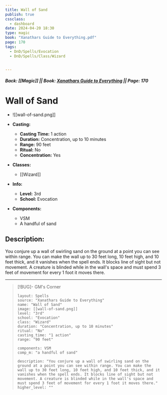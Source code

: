 ```yaml
---
title: Wall of Sand
publish: true
cssclass:
  - dashboard
date: 2024-04-20 18:30
type: magic
book: "Xanathars Guide to Everything.pdf"
page: 170
tags:
  - DnD/Spells/Evocation
  - DnD/Spells/Class/Wizard


---
```


##### Back: [[Magic]] || Book: [Xanathars Guide to Everything](https://drive.google.com/drive/folders/1O5bhpYizcIT5xxAoLOuzCRht_PVS7VSG?usp=sharing) || Page: 170

# Wall of Sand
- ![[wall-of-sand.png]]
- **Casting:**
    - **Casting Time:** 1 action
    - **Duration:** Concentration, up to 10 minutes
    - **Range:** 90 feet
    - **Ritual:** No
    - **Concentration:** Yes
- **Classes:**
    - [[Wizard]]

- **Info:**
    - **Level:** 3rd
    - **School:** Evocation
- **Components:**
    - VSM
    - A handful of sand

## Description:
You conjure up a wall of swirling sand on the ground at a point you can see within range. You can make the wall up to 30 feet long, 10 feet high, and 10 feet thick, and it vanishes when the spell ends. It blocks line of sight but not movement. A creature is blinded while in the wall's space and must spend 3 feet of movement for every 1 foot it moves there.



---

> [!BUG]- GM's Corner
>
> ```statblock
> layout: Spells
> source: "Xanathars Guide to Everything"
> name: "Wall of Sand"
> image: [[wall-of-sand.png]]
> level: "3rd"
> school: "Evocation"
> class: "Wizard"
> duration: "Concentration, up to 10 minutes"
> ritual: "No"
> casting_time: "1 action"
> range: "90 feet"
>
> components: VSM
> comp_m: "a handful of sand"
>
> description: "You conjure up a wall of swirling sand on the ground at a point you can see within range. You can make the wall up to 30 feet long, 10 feet high, and 10 feet thick, and it vanishes when the spell ends. It blocks line of sight but not movement. A creature is blinded while in the wall's space and must spend 3 feet of movement for every 1 foot it moves there."
> higher_level: ""
> ```
